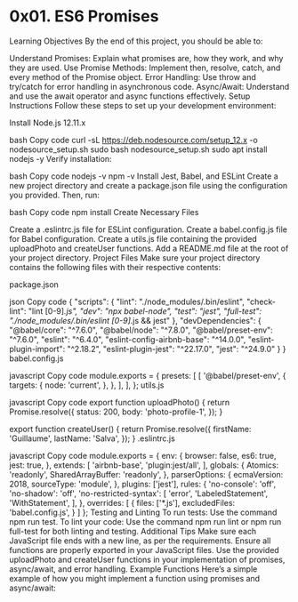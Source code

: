 # 0x01. ES6 Promises

Learning Objectives
By the end of this project, you should be able to:

Understand Promises: Explain what promises are, how they work, and why they are used.
Use Promise Methods: Implement then, resolve, catch, and every method of the Promise object.
Error Handling: Use throw and try/catch for error handling in asynchronous code.
Async/Await: Understand and use the await operator and async functions effectively.
Setup Instructions
Follow these steps to set up your development environment:

Install Node.js 12.11.x

bash
Copy code
curl -sL https://deb.nodesource.com/setup_12.x -o nodesource_setup.sh
sudo bash nodesource_setup.sh
sudo apt install nodejs -y
Verify installation:

bash
Copy code
nodejs -v
npm -v
Install Jest, Babel, and ESLint Create a new project directory and create a package.json file using the configuration you provided. Then, run:

bash
Copy code
npm install
Create Necessary Files

Create a .eslintrc.js file for ESLint configuration.
Create a babel.config.js file for Babel configuration.
Create a utils.js file containing the provided uploadPhoto and createUser functions.
Add a README.md file at the root of your project directory.
Project Files
Make sure your project directory contains the following files with their respective contents:

package.json

json
Copy code
{
  "scripts": {
    "lint": "./node_modules/.bin/eslint",
    "check-lint": "lint [0-9]*.js",
    "dev": "npx babel-node",
    "test": "jest",
    "full-test": "./node_modules/.bin/eslint [0-9]*.js && jest"
  },
  "devDependencies": {
    "@babel/core": "^7.6.0",
    "@babel/node": "^7.8.0",
    "@babel/preset-env": "^7.6.0",
    "eslint": "^6.4.0",
    "eslint-config-airbnb-base": "^14.0.0",
    "eslint-plugin-import": "^2.18.2",
    "eslint-plugin-jest": "^22.17.0",
    "jest": "^24.9.0"
  }
}
babel.config.js

javascript
Copy code
module.exports = {
  presets: [
    [
      '@babel/preset-env',
      {
        targets: {
          node: 'current',
        },
      },
    ],
  ],
};
utils.js

javascript
Copy code
export function uploadPhoto() {
  return Promise.resolve({
    status: 200,
    body: 'photo-profile-1',
  });
}

export function createUser() {
  return Promise.resolve({
    firstName: 'Guillaume',
    lastName: 'Salva',
  });
}
.eslintrc.js

javascript
Copy code
module.exports = {
  env: {
    browser: false,
    es6: true,
    jest: true,
  },
  extends: [
    'airbnb-base',
    'plugin:jest/all',
  ],
  globals: {
    Atomics: 'readonly',
    SharedArrayBuffer: 'readonly',
  },
  parserOptions: {
    ecmaVersion: 2018,
    sourceType: 'module',
  },
  plugins: ['jest'],
  rules: {
    'no-console': 'off',
    'no-shadow': 'off',
    'no-restricted-syntax': [
      'error',
      'LabeledStatement',
      'WithStatement',
    ],
  },
  overrides: [
    {
      files: ['*.js'],
      excludedFiles: 'babel.config.js',
    }
  ]
};
Testing and Linting
To run tests: Use the command npm run test.
To lint your code: Use the command npm run lint or npm run full-test for both linting and testing.
Additional Tips
Make sure each JavaScript file ends with a new line, as per the requirements.
Ensure all functions are properly exported in your JavaScript files.
Use the provided uploadPhoto and createUser functions in your implementation of promises, async/await, and error handling.
Example Functions
Here’s a simple example of how you might implement a function using promises and async/await:
